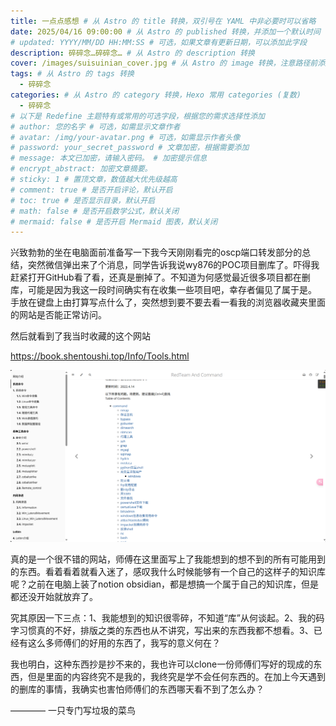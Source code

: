 ```yaml
---
title: 一点点感想 # 从 Astro 的 title 转换，双引号在 YAML 中非必要时可以省略
date: 2025/04/16 09:00:00 # 从 Astro 的 published 转换，并添加一个默认时间 (例如，早上9点)，使用您指定的日期格式
# updated: YYYY/MM/DD HH:MM:SS # 可选，如果文章有更新日期，可以添加此字段
description: 碎碎念…碎碎念… # 从 Astro 的 description 转换
cover: /images/suisuinian_cover.jpg # 从 Astro 的 image 转换，注意路径前添加 '/' 表示根目录
tags: # 从 Astro 的 tags 转换
  - 碎碎念
categories: # 从 Astro 的 category 转换，Hexo 常用 categories (复数)
  - 碎碎念
# 以下是 Redefine 主题特有或常用的可选字段，根据您的需求选择性添加
# author: 您的名字 # 可选，如需显示文章作者
# avatar: /img/your-avatar.png # 可选，如需显示作者头像
# password: your_secret_password # 文章加密，根据需要添加
# message: 本文已加密，请输入密码。 # 加密提示信息
# encrypt_abstract: 加密文章摘要。
# sticky: 1 # 置顶文章，数值越大优先级越高
# comment: true # 是否开启评论，默认开启
# toc: true # 是否显示目录，默认开启
# math: false # 是否开启数学公式，默认关闭
# mermaid: false # 是否开启 Mermaid 图表，默认关闭
---
```


兴致勃勃的坐在电脑面前准备写一下我今天刚刚看完的oscp端口转发部分的总结，突然微信弹出来了个消息，同学告诉我说wy876的POC项目删库了。吓得我赶紧打开GitHub看了看，还真是删掉了。不知道为何感觉最近很多项目都在删库，可能是因为我这一段时间确实有在收集一些项目吧，幸存者偏见了属于是。
手放在键盘上由打算写点什么了，突然想到要不要去看一看我的浏览器收藏夹里面的网站是否能正常访问。

然后就看到了我当时收藏的这个网站

https://book.shentoushi.top/Info/Tools.html

![image-20250416221359217](https://raw.githubusercontent.com/Enchanter-W/Pics/master/image-20250416221359217.png)

真的是一个很不错的网站，师傅在这里面写上了我能想到的想不到的所有可能用到的东西。看着看着就看入迷了，感叹我什么时候能够有一个自己的这样子的知识库呢？之前在电脑上装了notion obsidian，都是想搞一个属于自己的知识库，但是都还没开始就放弃了。

究其原因一下三点：1、我能想到的知识很零碎，不知道“库”从何谈起。2、我的码字习惯真的不好，排版之类的东西也从不讲究，写出来的东西我都不想看。3、已经有这么多师傅们的好用的东西了，我写的意义何在？

我也明白，这种东西抄是抄不来的，我也许可以clone一份师傅们写好的现成的东西，但是里面的内容终究不是我的，我终究是学不会任何东西的。在加上今天遇到的删库的事情，我确实也害怕师傅们的东西哪天看不到了怎么办？

————  一只专门写垃圾的菜鸟